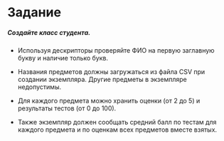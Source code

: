 # Задание

##### Создайте класс студента.

* Используя дескрипторы проверяйте ФИО на первую заглавную букву и наличие только букв.

* Названия предметов должны загружаться из файла CSV при создании экземпляра.
Другие предметы в экземпляре недопустимы.

* Для каждого предмета можно хранить оценки (от 2 до 5) и результаты тестов (от 0 до 100).

* Также экземпляр должен сообщать средний балл по тестам для каждого предмета и по оценкам всех предметов вместе взятых.